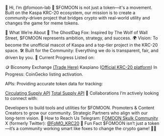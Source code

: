 👋 Hi, I’m @fomoon-lab
💛 $FOMOON is not just a token—it's a movement. Built on the Kaspa KRC-20 ecosystem, our mission is to create a community-driven project that bridges crypto with real-world utility and changes the game for meme tokens.

🌟 What We’re About
🦊 The GhostDag Fox: Inspired by The Wolf of Wall Street, $FOMOON represents ambition, strategy, and success.
🌍 Vision: To become the unofficial mascot of Kaspa and a top-tier project in the KRC-20 space.
🛠️ Built for the Community: Everything we do is transparent, fair, and driven by you.
🚀 Current Progress
Listed on:

🪙 Biconomy Exchange [(Trade Here)](https://www.biconomy.com/exchange/FOMOON_USDT)
Kaspiano ([Official KRC-20 platform](https://www.kaspiano.com/token/FOMOON))
In Progress: CoinGecko listing activation.

APIs: Providing accurate token data for tracking:

[Circulating Supply API](https://fomoon-api.onrender.com/circulating_supply)
[Total Supply API](https://fomoon-api.onrender.com/total_supply)
📢 Collaborations
I’m actively looking to connect with:

Developers to build tools and utilities for $FOMOON.
Promoters & Content Creators to grow our community.
Strategic Partners who align with our long-term vision.
🔗 How to Reach Us
Telegram: [FOMOON Skulk Community](https://t.co/F6B4MAYA3s)
X (formerly Twitter): [@FoMO_KRC20](https://x.com/FoMO_KRC20)
🌟 Fun Fact
$FOMOON isn’t just a token—it’s a community working smart like foxes to change the crypto game! 🦊💛


